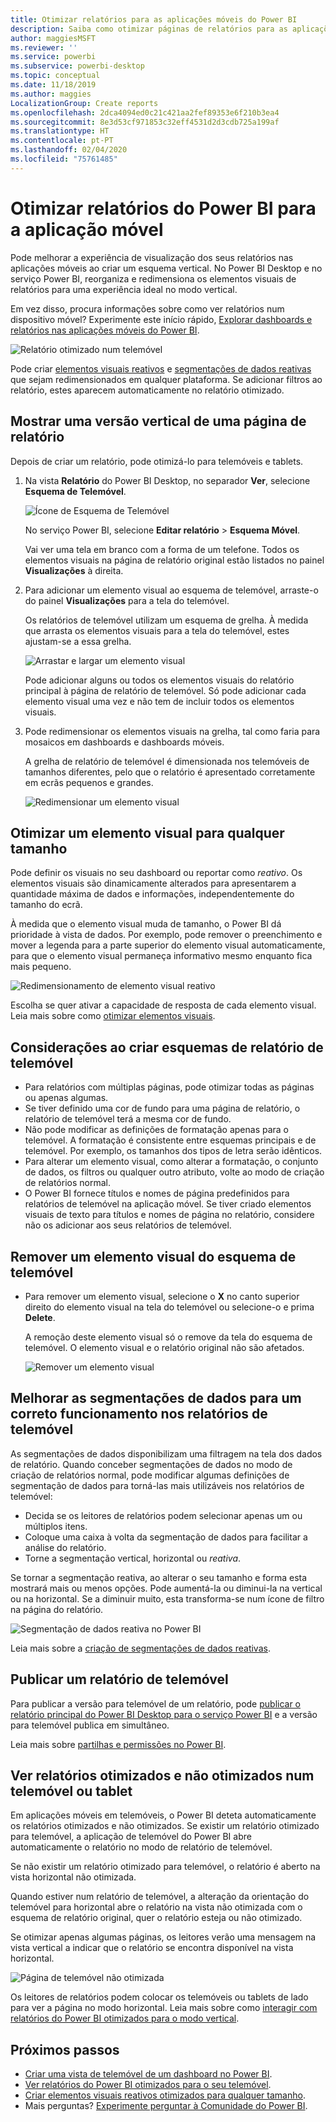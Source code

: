 ```yaml
---
title: Otimizar relatórios para as aplicações móveis do Power BI
description: Saiba como otimizar páginas de relatórios para as aplicações móveis do Power BI ao criar uma versão vertical do relatório especificamente para telemóveis e tablets.
author: maggiesMSFT
ms.reviewer: ''
ms.service: powerbi
ms.subservice: powerbi-desktop
ms.topic: conceptual
ms.date: 11/18/2019
ms.author: maggies
LocalizationGroup: Create reports
ms.openlocfilehash: 2dca4094ed0c21c421aa2fef89353e6f210b3ea4
ms.sourcegitcommit: 8e3d53cf971853c32eff4531d2d3cdb725a199af
ms.translationtype: HT
ms.contentlocale: pt-PT
ms.lasthandoff: 02/04/2020
ms.locfileid: "75761485"
---
```

# <a name="optimize-power-bi-reports-for-the-mobile-app"></a>Otimizar relatórios do Power BI para a aplicação móvel
Pode melhorar a experiência de visualização dos seus relatórios nas aplicações móveis ao criar um esquema vertical. No Power BI Desktop e no serviço Power BI, reorganiza e redimensiona os elementos visuais de relatórios para uma experiência ideal no modo vertical.  

Em vez disso, procura informações sobre como ver relatórios num dispositivo móvel? Experimente este início rápido, [Explorar dashboards e relatórios nas aplicações móveis do Power BI](consumer/mobile/mobile-apps-quickstart-view-dashboard-report.md).

![Relatório otimizado num telemóvel](media/desktop-create-phone-report/desktop-create-phone-report-1.png)

Pode criar [elementos visuais reativos](#optimize-a-visual-for-any-size) e [segmentações de dados reativas](#enhance-slicers-to-work-well-in-phone-reports) que sejam redimensionados em qualquer plataforma. Se adicionar filtros ao relatório, estes aparecem automaticamente no relatório otimizado.

## <a name="lay-out-a-portrait-version-of-a-report-page"></a>Mostrar uma versão vertical de uma página de relatório

Depois de criar um relatório, pode otimizá-lo para telemóveis e tablets.

1. Na vista **Relatório** do Power BI Desktop, no separador **Ver**, selecione **Esquema de Telemóvel**.  
   
    ![Ícone de Esquema de Telemóvel](media/desktop-create-phone-report/desktop-create-phone-report-3.png)
   
    No serviço Power BI, selecione **Editar relatório** > **Esquema Móvel**.

    Vai ver uma tela em branco com a forma de um telefone. Todos os elementos visuais na página de relatório original estão listados no painel **Visualizações** à direita.

1. Para adicionar um elemento visual ao esquema de telemóvel, arraste-o do painel **Visualizações** para a tela do telemóvel.
   
    Os relatórios de telemóvel utilizam um esquema de grelha. À medida que arrasta os elementos visuais para a tela do telemóvel, estes ajustam-se a essa grelha.
   
    ![Arrastar e largar um elemento visual](media/desktop-create-phone-report/desktop-create-phone-report-4.gif)
   
    Pode adicionar alguns ou todos os elementos visuais do relatório principal à página de relatório de telemóvel. Só pode adicionar cada elemento visual uma vez e não tem de incluir todos os elementos visuais.

1. Pode redimensionar os elementos visuais na grelha, tal como faria para mosaicos em dashboards e dashboards móveis.
   
   A grelha de relatório de telemóvel é dimensionada nos telemóveis de tamanhos diferentes, pelo que o relatório é apresentado corretamente em ecrãs pequenos e grandes.
   
   ![Redimensionar um elemento visual](media/desktop-create-phone-report/desktop-create-phone-report-5.gif)

## <a name="optimize-a-visual-for-any-size"></a>Otimizar um elemento visual para qualquer tamanho
Pode definir os visuais no seu dashboard ou reportar como *reativo*. Os elementos visuais são dinamicamente alterados para apresentarem a quantidade máxima de dados e informações, independentemente do tamanho do ecrã. 

À medida que o elemento visual muda de tamanho, o Power BI dá prioridade à vista de dados. Por exemplo, pode remover o preenchimento e mover a legenda para a parte superior do elemento visual automaticamente, para que o elemento visual permaneça informativo mesmo enquanto fica mais pequeno.

![Redimensionamento de elemento visual reativo](media/desktop-create-phone-report/desktop-create-phone-report-6.gif)

Escolha se quer ativar a capacidade de resposta de cada elemento visual. Leia mais sobre como [otimizar elementos visuais](visuals/desktop-create-responsive-visuals.md).

## <a name="considerations-when-creating-phone-report-layouts"></a>Considerações ao criar esquemas de relatório de telemóvel
* Para relatórios com múltiplas páginas, pode otimizar todas as páginas ou apenas algumas. 
* Se tiver definido uma cor de fundo para uma página de relatório, o relatório de telemóvel terá a mesma cor de fundo.
* Não pode modificar as definições de formatação apenas para o telemóvel. A formatação é consistente entre esquemas principais e de telemóvel. Por exemplo, os tamanhos dos tipos de letra serão idênticos.
* Para alterar um elemento visual, como alterar a formatação, o conjunto de dados, os filtros ou qualquer outro atributo, volte ao modo de criação de relatórios normal.
* O Power BI fornece títulos e nomes de página predefinidos para relatórios de telemóvel na aplicação móvel. Se tiver criado elementos visuais de texto para títulos e nomes de página no relatório, considere não os adicionar aos seus relatórios de telemóvel.     

## <a name="remove-a-visual-from-the-phone-layout"></a>Remover um elemento visual do esquema de telemóvel
* Para remover um elemento visual, selecione o **X** no canto superior direito do elemento visual na tela do telemóvel ou selecione-o e prima **Delete**.
  
   A remoção deste elemento visual só o remove da tela do esquema de telemóvel. O elemento visual e o relatório original não são afetados.
  
   ![Remover um elemento visual](media/desktop-create-phone-report/desktop-create-phone-report-7.gif)

## <a name="enhance-slicers-to-work-well-in-phone-reports"></a>Melhorar as segmentações de dados para um correto funcionamento nos relatórios de telemóvel
As segmentações de dados disponibilizam uma filtragem na tela dos dados de relatório. Quando conceber segmentações de dados no modo de criação de relatórios normal, pode modificar algumas definições de segmentação de dados para torná-las mais utilizáveis nos relatórios de telemóvel:

* Decida se os leitores de relatórios podem selecionar apenas um ou múltiplos itens.
* Coloque uma caixa à volta da segmentação de dados para facilitar a análise do relatório.
* Torne a segmentação vertical, horizontal ou *reativa*. 

Se tornar a segmentação reativa, ao alterar o seu tamanho e forma esta mostrará mais ou menos opções. Pode aumentá-la ou diminui-la na vertical ou na horizontal. Se a diminuir muito, esta transforma-se num ícone de filtro na página do relatório. 

![Segmentação de dados reativa no Power BI](media/desktop-create-phone-report/desktop-create-phone-report-8.png)

Leia mais sobre a [criação de segmentações de dados reativas](power-bi-slicer-filter-responsive.md).

## <a name="publish-a-phone-report"></a>Publicar um relatório de telemóvel
Para publicar a versão para telemóvel de um relatório, pode [publicar o relatório principal do Power BI Desktop para o serviço Power BI](desktop-upload-desktop-files.md) e a versão para telemóvel publica em simultâneo.
  
Leia mais sobre [partilhas e permissões no Power BI](service-how-to-collaborate-distribute-dashboards-reports.md).

## <a name="view-optimized-and-unoptimized-reports-on-a-phone-or-tablet"></a>Ver relatórios otimizados e não otimizados num telemóvel ou tablet
Em aplicações móveis em telemóveis, o Power BI deteta automaticamente os relatórios otimizados e não otimizados. Se existir um relatório otimizado para telemóvel, a aplicação de telemóvel do Power BI abre automaticamente o relatório no modo de relatório de telemóvel.

Se não existir um relatório otimizado para telemóvel, o relatório é aberto na vista horizontal não otimizada.  

Quando estiver num relatório de telemóvel, a alteração da orientação do telemóvel para horizontal abre o relatório na vista não otimizada com o esquema de relatório original, quer o relatório esteja ou não otimizado.

Se otimizar apenas algumas páginas, os leitores verão uma mensagem na vista vertical a indicar que o relatório se encontra disponível na vista horizontal.

![Página de telemóvel não otimizada](media/desktop-create-phone-report/desktop-create-phone-report-9.png)

Os leitores de relatórios podem colocar os telemóveis ou tablets de lado para ver a página no modo horizontal. Leia mais sobre como [interagir com relatórios do Power BI otimizados para o modo vertical](consumer/mobile/mobile-apps-view-phone-report.md).

## <a name="next-steps"></a>Próximos passos
* [Criar uma vista de telemóvel de um dashboard no Power BI](service-create-dashboard-mobile-phone-view.md).
* [Ver relatórios do Power BI otimizados para o seu telemóvel](consumer/mobile/mobile-apps-view-phone-report.md).
* [Criar elementos visuais reativos otimizados para qualquer tamanho](visuals/desktop-create-responsive-visuals.md).
* Mais perguntas? [Experimente perguntar à Comunidade do Power BI](https://community.powerbi.com/).

